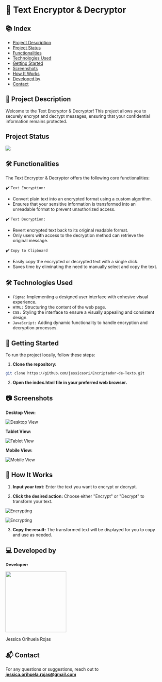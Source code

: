 # 🔐 Text Encryptor & Decryptor

## 📚 Index

- [Project Description](#project-description)
- [Project Status](#project-status)
- [Functionalities](#functionalities)
- [Technologies Used](#technologies-used)
- [Getting Started](#getting-started)
- [Screenshots](#screenshots)
- [How It Works](#how-it-works)
- [Developed by](#developed-by)
- [Contact](#contact)

## 🚀 Project Description

Welcome to the Text Encryptor & Decryptor! This project allows you to securely encrypt and decrypt messages, ensuring that your confidential information remains protected.

## Project Status

<p align="left">
<img src="https://img.shields.io/badge/STATUS-FINISHED-green">
</p>

## 🛠️ Functionalities

The Text Encryptor & Decryptor offers the following core functionalities:

:heavy_check_mark: `Text Encryption:`
- Convert plain text into an encrypted format using a custom algorithm.
- Ensures that your sensitive information is transformed into an unreadable format to prevent unauthorized access.

:heavy_check_mark: `Text Decryption:`
- Revert encrypted text back to its original readable format.
- Only users with access to the decryption method can retrieve the original message.

:heavy_check_mark: `Copy to Clipboard`
- Easily copy the encrypted or decrypted text with a single click.
- Saves time by eliminating the need to manually select and copy the text.

## 🛠️ Technologies Used

- `Figma:` Implementing a designed user interface with cohesive visual experience.
- `HTML:` Structuring the content of the web page.
- `CSS:` Styling the interface to ensure a visually appealing and consistent design.
- `JavaScript:` Adding dynamic functionality to handle encryption and decryption processes.

## 🚀 Getting Started

To run the project locally, follow these steps:

1. **Clone the repository:**

```bash
git clone https://github.com/jessicaori/Encriptador-de-Texto.git
```

2. **Open the index.html file in your preferred web browser.**

## 📷 Screenshots

**Desktop View:**

![Desktop View](./assets/img/Text-Encryptor-and-Decryptor-1.PNG)

**Tablet View:**

![Tablet View](./assets/img/Text-Encryptor-and-Decryptor-4.PNG)

**Mobile View:**

![Mobile View](./assets/img/Text-Encryptor-and-Decryptor-5.PNG)

## 🧩 How It Works

1. **Input your text:** Enter the text you want to encrypt or decrypt.

2. **Click the desired action:** Choose either "Encrypt" or "Decrypt" to transform your text.

![Encrypting](./assets/img/Text-Encryptor-and-Decryptor-2.PNG)

![Encrypting](./assets/img/Text-Encryptor-and-Decryptor-3.PNG)

3. **Copy the result:** The transformed text will be displayed for you to copy and use as needed.

## 💻 Developed by

**Developer:**

<img src="./assets/img/Jessicaori.png" style="witdh:200px; height:200px">

Jessica Orihuela Rojas

## 📬 Contact

For any questions or suggestions, reach out to **[jessica.orihuela.rojas@gmail.com](mailto:jessica.orihuela.rojas@gmail.com)**